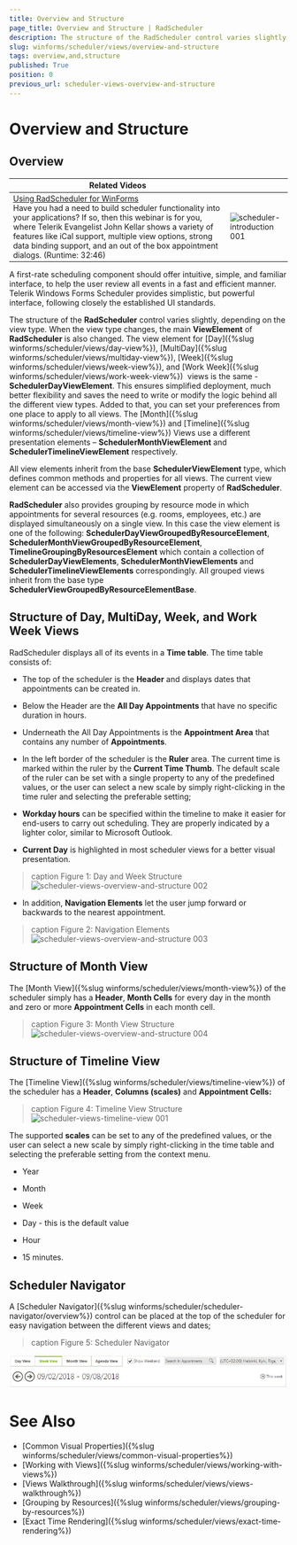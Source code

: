 ```yaml
---
title: Overview and Structure
page_title: Overview and Structure | RadScheduler
description: The structure of the RadScheduler control varies slightly, depending on the view type. 
slug: winforms/scheduler/views/overview-and-structure
tags: overview,and,structure
published: True
position: 0
previous_url: scheduler-views-overview-and-structure
---
```


# Overview and Structure

## Overview

|Related Videos|  |
|-------|------|
|[Using RadScheduler for WinForms](http://tv.telerik.com/watch/winforms/radscheduler/scheduler)<br>Have you had a need to build scheduler functionality into your applications? If so, then this webinar is for you, where Telerik Evangelist John Kellar shows a variety of features like iCal support, multiple view options, strong data binding support, and an out of the box appointment dialogs. (Runtime: 32:46)|![scheduler-introduction 001](images/scheduler-introduction001.png)|

A first-rate scheduling component should offer intuitive, simple, and familiar interface, to help the user review all events in  a fast and efficient manner. Telerik Windows Forms Scheduler provides simplistic, but powerful interface, following closely the established UI standards.

The structure of the __RadScheduler__ control varies slightly, depending on the view type. When the view type changes, the main __ViewElement__ of __RadScheduler__ is also changed. The view element for [Day]({%slug winforms/scheduler/views/day-view%}), [MultiDay]({%slug winforms/scheduler/views/multiday-view%}), [Week]({%slug winforms/scheduler/views/week-view%}), and [Work Week]({%slug winforms/scheduler/views/work-week-view%})  views is the same - __SchedulerDayViewElement__. This ensures simplified deployment, much better flexibility and saves the need to write  or modify the logic behind all the different view types. Added to that, you can set your preferences from one place to apply to all views. The [Month]({%slug winforms/scheduler/views/month-view%}) and [Timeline]({%slug winforms/scheduler/views/timeline-view%}) Views use a different presentation elements – __SchedulerMonthViewElement__ and __SchedulerTimelineViewElement__ respectively.

All view elements inherit from the base __SchedulerViewElement__ type, which defines common methods and properties for all views. The current view element can be accessed via the __ViewElement__ property of __RadScheduler__.

__RadScheduler__ also provides grouping by resource mode in which appointments for several resources (e.g. rooms, employees, etc.) are displayed simultaneously on a single view. In this case the view element is one of the following: __SchedulerDayViewGroupedByResourceElement__, __SchedulerMonthViewGroupedByResourceElement__, __TimelineGroupingByResourcesElement__ which contain a collection of __SchedulerDayViewElements__, __SchedulerMonthViewElements__ and __SchedulerTimelineViewElements__ correspondingly. All grouped views inherit from the base type __SchedulerViewGroupedByResourceElementBase__.
        

## Structure of Day, MultiDay, Week, and Work Week Views

RadScheduler displays all of its events in a __Time table__. The time table consists of:

* The top of the scheduler is the __Header__ and displays dates that appointments can be created in.

* Below the Header are the __All Day Appointments__ that have no specific duration in hours.

* Underneath the All Day Appointments is the __Appointment Area__ that contains any number of __Appointments__.

* In the left border of the scheduler is the __Ruler__ area. The current time is marked within the ruler by the __Current Time Thumb__. The default scale of the ruler can be set with a single property to any of the predefined values, or the user can select a new scale by simply right-clicking in the time ruler and selecting the preferable setting;

* __Workday hours__ can be specified within the timeline to make it easier for end-users to carry out scheduling. They are properly indicated by a lighter color, similar to Microsoft Outlook.

* __Current Day__ is highlighted in most scheduler views for a better visual presentation.

>caption Figure 1: Day and Week Structure
![scheduler-views-overview-and-structure 002](images/scheduler-views-overview-and-structure002.png)

* In addition, __Navigation Elements__ let the user jump forward or backwards to the nearest appointment.

>caption Figure 2: Navigation Elements
![scheduler-views-overview-and-structure 003](images/scheduler-views-overview-and-structure003.png)

## Structure of Month View

The [Month View]({%slug winforms/scheduler/views/month-view%}) of the scheduler simply has a __Header__, __Month Cells__ for every day in the month and zero or more __Appointment Cells__ in each month cell.

>caption Figure 3: Month View Structure
![scheduler-views-overview-and-structure 004](images/scheduler-views-overview-and-structure004.png)

## Structure of Timeline View

The [Timeline View]({%slug winforms/scheduler/views/timeline-view%}) of the scheduler has a __Header__, __Columns (scales)__ and __Appointment Cells:__

>caption Figure 4: Timeline View Structure           
![scheduler-views-timeline-view 001](images/scheduler-views-timeline-view001.gif)

The supported __scales__ can be set to any of the predefined values, or the user can select a new scale by simply right-clicking in the time table and selecting the preferable setting from the context menu.

* Year

* Month

* Week

* Day - this is the default value

* Hour

* 15 minutes.

## Scheduler Navigator 

A [Scheduler Navigator]({%slug winforms/scheduler/scheduler-navigator/overview%}) control can be placed at the top of the scheduler for easy navigation between the different views and dates;

>caption Figure 5: Scheduler Navigator 

![scheduler-views-overview-and-structure 006](images/scheduler-views-overview-and-structure006.png)

# See Also

* [Common Visual Properties]({%slug winforms/scheduler/views/common-visual-properties%})
* [Working with Views]({%slug winforms/scheduler/views/working-with-views%})
* [Views Walkthrough]({%slug winforms/scheduler/views/views-walkthrough%})
* [Grouping by Resources]({%slug winforms/scheduler/views/grouping-by-resources%})
* [Exact Time Rendering]({%slug winforms/scheduler/views/exact-time-rendering%})
